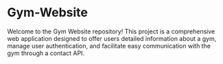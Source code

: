 # Gym-Website
Welcome to the Gym Website repository! This project is a comprehensive web application designed to offer users detailed information about a gym, manage user authentication, and facilitate easy communication with the gym through a contact API.
